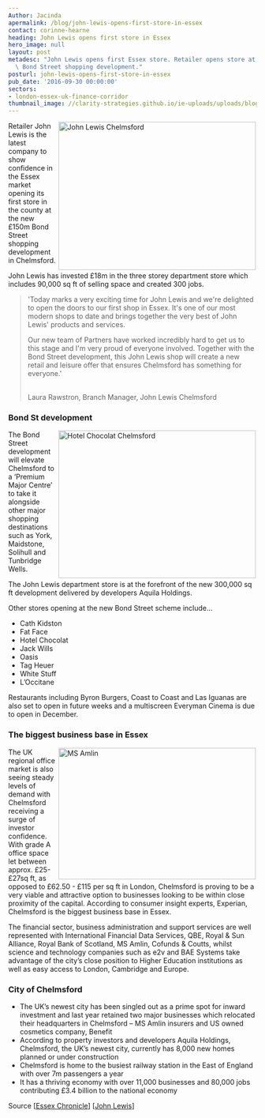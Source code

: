 ```yaml
---
Author: Jacinda
apermalink: /blog/john-lewis-opens-first-store-in-essex
contact: corinne-hearne
heading: John Lewis opens first store in Essex
hero_image: null
layout: post
metadesc: "John Lewis opens first Essex store. Retailer opens store at the \xA3150m\
  \ Bond Street shopping development."
posturl: john-lewis-opens-first-store-in-essex
pub_date: '2016-09-30 00:00:00'
sectors:
- london-essex-uk-finance-corridor
thumbnail_image: //clarity-strategies.github.io/ie-uploads/uploads/blog/image3_mini.jpg
---
```


<p><img alt='John Lewis Chelmsford' src='//clarity-strategies.github.io/ie-uploads/uploads/blog/image1_700.jpg' style='width: 400px; height: 300px; float: right; margin-left: 2px; margin-right: 2px;'/>Retailer John Lewis is the latest company to show confidence in the Essex market opening its first store in the county at the new £150m Bond Street shopping development in Chelmsford.</p><p>John Lewis has invested £18m in the three storey department store which includes 90,000 sq ft of selling space and created 300 jobs.</p><blockquote><p>'Today marks a very exciting time for John Lewis and we're delighted to open the doors to our first shop in Essex. It's one of our most modern shops to date and brings together the very best of John Lewis' products and services.</p><p>Our new team of Partners have worked incredibly hard to get us to this stage and I'm very proud of everyone involved. Together with the Bond Street development, this John Lewis shop will create a new retail and leisure offer that ensures Chelmsford has something for everyone.'</p><p><br/>Laura Rawstron, Branch Manager, John Lewis Chelmsford</p></blockquote><h3>Bond St development</h3><p><img alt='Hotel Chocolat Chelmsford' src='//clarity-strategies.github.io/ie-uploads/uploads/blog/image2_400.jpg' style='width: 400px; height: 299px; margin-left: 2px; margin-right: 2px; float: right;'/>The Bond Street development will elevate Chelmsford to a ‘Premium Major Centre’ to take it alongside other major shopping destinations such as York, Maidstone, Solihull and Tunbridge Wells.</p><p>The John Lewis department store is at the forefront of the new 300,000 sq ft development delivered by developers Aquila Holdings.</p><p>Other stores opening at the new Bond Street scheme include…</p><ul><li>Cath Kidston</li><li>Fat Face</li><li>Hotel Chocolat</li><li>Jack Wills</li><li>Oasis</li><li>Tag Heuer  </li><li>White Stuff</li><li>L’Occitane</li></ul><p>Restaurants including Byron Burgers, Coast to Coast and Las Iguanas are also set to open in future weeks and a multiscreen Everyman Cinema is due to open in December.</p><h3>The biggest business base in Essex</h3><p><img alt='MS Amlin' src='//clarity-strategies.github.io/ie-uploads/uploads/blog/Amlin_400.jpg' style='width: 400px; height: 266px; margin-left: 2px; margin-right: 2px; float: right;'/>The UK regional office market is also seeing steady levels of demand with Chelmsford receiving a surge of investor confidence. With grade A office space let between approx. £25-£27sq ft, as opposed to £62.50 - £115 per sq ft in London, Chelmsford is proving to be a very viable and attractive option to businesses looking to be within close proximity of the capital. According to consumer insight experts, Experian, Chelmsford is the biggest business base in Essex.</p><p>The financial sector, business administration and support services are well represented with International Financial Data Services, QBE, Royal &amp; Sun Alliance, Royal Bank of Scotland, MS Amlin, Cofunds &amp; Coutts, whilst science and technology companies such as e2v and BAE Systems take advantage of the city’s close position to Higher Education institutions as well as easy access to London, Cambridge and Europe.</p><h3>City of Chelmsford</h3><ul><li>The UK’s newest city has been singled out as a prime spot for inward investment and last year retained two major businesses which relocated their headquarters in Chelmsford – MS Amlin insurers and US owned cosmetics company, Benefit</li><li>According to property investors and developers Aquila Holdings, Chelmsford, the UK’s newest city, currently has 8,000 new homes planned or under construction</li><li>Chelmsford is home to the busiest railway station in the East of England with over 7m passengers a year</li><li>It has a thriving economy with over 11,000 businesses and 80,000 jobs contributing £3.4 billion to the national economy</li></ul><p>Source [<a href='http://www.essexchronicle.co.uk/Date-confirmed-start-work-John-Lewis-Bond-St/story-25754712-detail/story.html' target='_blank'>Essex Chronicle</a>] [<a href='http://www.johnlewispartnership.co.uk/media/press/y2016/press-release-29-september-2016-essex-welcomes-first-john-lewis-as-chelmsford-shop-opens.html' target='_blank'>John Lewis</a>]</p>